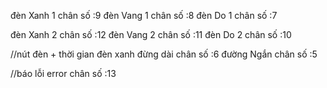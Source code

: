 đèn Xanh 1 chân số :9
đèn Vang 1 chân số :8
đèn Do 1 chân số :7

đèn Xanh 2 chân số :12
đèn Vang 2 chân số :11
đèn Do 2 chân số :10

//nút đèn + thời gian đèn xanh
đừng dài chân số :6
đường Ngắn chân số :5

//báo lỗi
error chân số :13